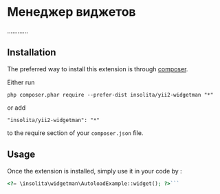 Менеджер виджетов
=================
............

Installation
------------

The preferred way to install this extension is through [composer](http://getcomposer.org/download/).

Either run

```
php composer.phar require --prefer-dist insolita/yii2-widgetman "*"
```

or add

```
"insolita/yii2-widgetman": "*"
```

to the require section of your `composer.json` file.


Usage
-----

Once the extension is installed, simply use it in your code by  :

```php
<?= \insolita\widgetman\AutoloadExample::widget(); ?>```